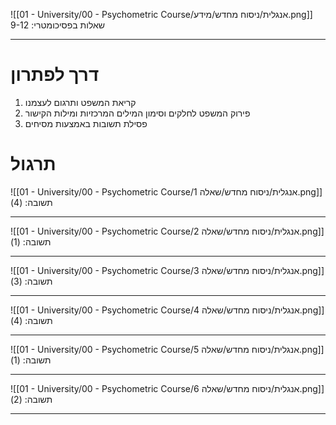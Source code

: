 ![[01 - University/00 - Psychometric Course/אנגלית/ניסוח מחדש/מידע.png]]
שאלות בפסיכומטרי: 9-12
***
# דרך לפתרון
1. קריאת המשפט ותרגום לעצמנו
2. פירוק המשפט לחלקים וסימון המילים המרכזיות ומילות הקישור
3. פסילת תשובות באמצעות מסיחים

# תרגול
![[01 - University/00 - Psychometric Course/אנגלית/ניסוח מחדש/שאלה 1.png]]
תשובה: (4)
***
![[01 - University/00 - Psychometric Course/אנגלית/ניסוח מחדש/שאלה 2.png]]
תשובה: (1)
***
![[01 - University/00 - Psychometric Course/אנגלית/ניסוח מחדש/שאלה 3.png]]
תשובה: (3)
***
![[01 - University/00 - Psychometric Course/אנגלית/ניסוח מחדש/שאלה 4.png]]
תשובה: (4)
***
![[01 - University/00 - Psychometric Course/אנגלית/ניסוח מחדש/שאלה 5.png]]
תשובה: (1)
***
![[01 - University/00 - Psychometric Course/אנגלית/ניסוח מחדש/שאלה 6.png]]
תשובה: (2)
***

